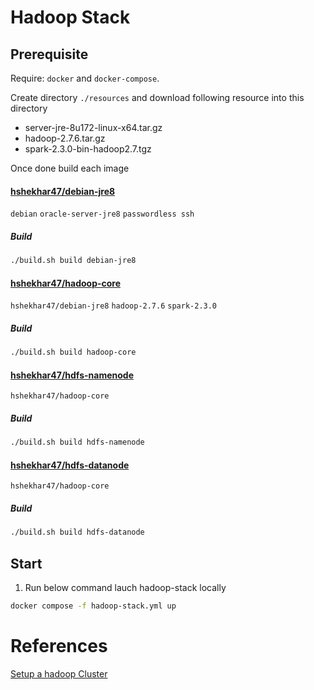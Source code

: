 # Hadoop Stack

## Prerequisite
Require: `docker` and `docker-compose`.

Create directory `./resources` and download following resource into this directory
 - server-jre-8u172-linux-x64.tar.gz
 - hadoop-2.7.6.tar.gz
 - spark-2.3.0-bin-hadoop2.7.tgz

Once done build each image 

#### [hshekhar47/debian-jre8](./debian-jre8/REDME.md) 
`debian` `oracle-server-jre8` `passwordless ssh`
##### Build 
```bash
./build.sh build debian-jre8
```

#### [hshekhar47/hadoop-core](./hadoop-core/REDME.md) 
`hshekhar47/debian-jre8` `hadoop-2.7.6` `spark-2.3.0`
##### Build 
```bash
./build.sh build hadoop-core
```

#### [hshekhar47/hdfs-namenode](./hdfs-namenode/REDME.md) 
`hshekhar47/hadoop-core`
##### Build 
```bash
./build.sh build hdfs-namenode
```

#### [hshekhar47/hdfs-datanode](./hdfs-datanode/REDME.md)
`hshekhar47/hadoop-core`
##### Build 
```bash
./build.sh build hdfs-datanode
```

## Start 
1. Run below command lauch hadoop-stack locally
```bash
docker compose -f hadoop-stack.yml up
```


# References
[Setup a hadoop Cluster](https://linode.com/docs/databases/hadoop/how-to-install-and-set-up-hadoop-cluster/_)
